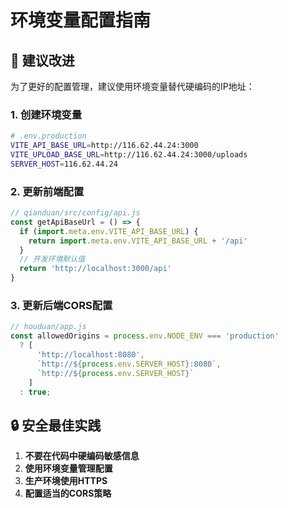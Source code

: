 # 环境变量配置指南

## 🎯 建议改进

为了更好的配置管理，建议使用环境变量替代硬编码的IP地址：

### 1. 创建环境变量
```bash
# .env.production
VITE_API_BASE_URL=http://116.62.44.24:3000
VITE_UPLOAD_BASE_URL=http://116.62.44.24:3000/uploads
SERVER_HOST=116.62.44.24
```

### 2. 更新前端配置
```javascript
// qianduan/src/config/api.js
const getApiBaseUrl = () => {
  if (import.meta.env.VITE_API_BASE_URL) {
    return import.meta.env.VITE_API_BASE_URL + '/api'
  }
  // 开发环境默认值
  return 'http://localhost:3000/api'
}
```

### 3. 更新后端CORS配置
```javascript
// houduan/app.js
const allowedOrigins = process.env.NODE_ENV === 'production' 
  ? [
      'http://localhost:8080',
      `http://${process.env.SERVER_HOST}:8080`,
      `http://${process.env.SERVER_HOST}`
    ]
  : true;
```

## 🔒 安全最佳实践

1. **不要在代码中硬编码敏感信息**
2. **使用环境变量管理配置**
3. **生产环境使用HTTPS**
4. **配置适当的CORS策略**